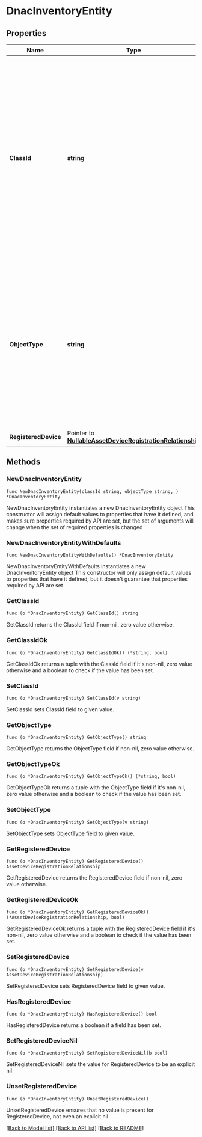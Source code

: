 # DnacInventoryEntity

## Properties

Name | Type | Description | Notes
------------ | ------------- | ------------- | -------------
**ClassId** | **string** | The fully-qualified name of the instantiated, concrete type. This property is used as a discriminator to identify the type of the payload when marshaling and unmarshaling data. The enum values provides the list of concrete types that can be instantiated from this abstract type. | 
**ObjectType** | **string** | The fully-qualified name of the instantiated, concrete type. The value should be the same as the &#39;ClassId&#39; property. The enum values provides the list of concrete types that can be instantiated from this abstract type. | 
**RegisteredDevice** | Pointer to [**NullableAssetDeviceRegistrationRelationship**](AssetDeviceRegistrationRelationship.md) |  | [optional] 

## Methods

### NewDnacInventoryEntity

`func NewDnacInventoryEntity(classId string, objectType string, ) *DnacInventoryEntity`

NewDnacInventoryEntity instantiates a new DnacInventoryEntity object
This constructor will assign default values to properties that have it defined,
and makes sure properties required by API are set, but the set of arguments
will change when the set of required properties is changed

### NewDnacInventoryEntityWithDefaults

`func NewDnacInventoryEntityWithDefaults() *DnacInventoryEntity`

NewDnacInventoryEntityWithDefaults instantiates a new DnacInventoryEntity object
This constructor will only assign default values to properties that have it defined,
but it doesn't guarantee that properties required by API are set

### GetClassId

`func (o *DnacInventoryEntity) GetClassId() string`

GetClassId returns the ClassId field if non-nil, zero value otherwise.

### GetClassIdOk

`func (o *DnacInventoryEntity) GetClassIdOk() (*string, bool)`

GetClassIdOk returns a tuple with the ClassId field if it's non-nil, zero value otherwise
and a boolean to check if the value has been set.

### SetClassId

`func (o *DnacInventoryEntity) SetClassId(v string)`

SetClassId sets ClassId field to given value.


### GetObjectType

`func (o *DnacInventoryEntity) GetObjectType() string`

GetObjectType returns the ObjectType field if non-nil, zero value otherwise.

### GetObjectTypeOk

`func (o *DnacInventoryEntity) GetObjectTypeOk() (*string, bool)`

GetObjectTypeOk returns a tuple with the ObjectType field if it's non-nil, zero value otherwise
and a boolean to check if the value has been set.

### SetObjectType

`func (o *DnacInventoryEntity) SetObjectType(v string)`

SetObjectType sets ObjectType field to given value.


### GetRegisteredDevice

`func (o *DnacInventoryEntity) GetRegisteredDevice() AssetDeviceRegistrationRelationship`

GetRegisteredDevice returns the RegisteredDevice field if non-nil, zero value otherwise.

### GetRegisteredDeviceOk

`func (o *DnacInventoryEntity) GetRegisteredDeviceOk() (*AssetDeviceRegistrationRelationship, bool)`

GetRegisteredDeviceOk returns a tuple with the RegisteredDevice field if it's non-nil, zero value otherwise
and a boolean to check if the value has been set.

### SetRegisteredDevice

`func (o *DnacInventoryEntity) SetRegisteredDevice(v AssetDeviceRegistrationRelationship)`

SetRegisteredDevice sets RegisteredDevice field to given value.

### HasRegisteredDevice

`func (o *DnacInventoryEntity) HasRegisteredDevice() bool`

HasRegisteredDevice returns a boolean if a field has been set.

### SetRegisteredDeviceNil

`func (o *DnacInventoryEntity) SetRegisteredDeviceNil(b bool)`

 SetRegisteredDeviceNil sets the value for RegisteredDevice to be an explicit nil

### UnsetRegisteredDevice
`func (o *DnacInventoryEntity) UnsetRegisteredDevice()`

UnsetRegisteredDevice ensures that no value is present for RegisteredDevice, not even an explicit nil

[[Back to Model list]](../README.md#documentation-for-models) [[Back to API list]](../README.md#documentation-for-api-endpoints) [[Back to README]](../README.md)


